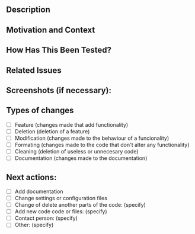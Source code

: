 <!--- Provide a general summary of your changes in the Title above -->

## Description
<!--- Describe your changes in detail -->

## Motivation and Context
<!--- Why is this change required? What problem does it solve? -->

## How Has This Been Tested?
<!--- Describe in detail how you tested your changes -->
<!--- Explain how your change affects other areas of the code, etc. -->

## Related Issues
<!--- If you have Monday related tasks list their IDs -->
<!-- If the changes fix a bug, explain the way to get it to manifest -->
<!--- If the pull request is related to an issue or issues, list them -->

## Screenshots (if necessary):

## Types of changes
<!--- Put an `x` in all the boxes that apply -->
- [ ] Feature (changes made that add functionality)
- [ ] Deletion (deletion of a feature)
- [ ] Modification (changes made to the behaviour of a funcionality)
- [ ] Formating (changes made to the code that don't alter any functionality)
- [ ] Cleaning (deletion of useless or unnecesary code)
- [ ] Documentation (changes made to the documentation)

## Next actions:
<!--- Put an `x` in all the boxes that apply -->
<!--- If you're unsure about any of these, don't hesitate to ask. 
We're here to help! -->
- [ ] Add documentation
- [ ] Change settings or configuration files
- [ ] Change of delete another parts of the code: (specify)
- [ ] Add new code code or files: (specify)
- [ ] Contact person: (specify)
- [ ] Other: (specify)